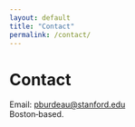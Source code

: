 ```yaml
---
layout: default
title: "Contact"
permalink: /contact/
---
```


<h1>Contact</h1>

<p>Email: <a href="mailto:pburdeau@stanford.edu">pburdeau@stanford.edu</a><br>
Boston‑based.</p>